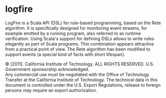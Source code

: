 # logfire

LogFire is a Scala API (DSL) for rule-based programming,
based on the Rete algorithm. It is specifically designed for
monitoring event streams, for example emitted by a running
program, also referred to as runtime verification.
Using Scala's support for defining DSLs allows to write
rules elegantly as part of Scala programs. This combination 
appears attractive from a practical point of view.
The Rete algorithm has been modified to support events
(a special kind of facts with short lifespan).

© [2011]. California Institute of Technology. 
ALL RIGHTS RESERVED. U.S. Government sponsorship acknowledged.  
Any commercial use must be negotiated with the Office of Technology 
Transfer at the California Institute of Technology. The technical data in 
this document is controlled under the U.S. Export Regulations, release to 
foreign persons may require an export authorization.

